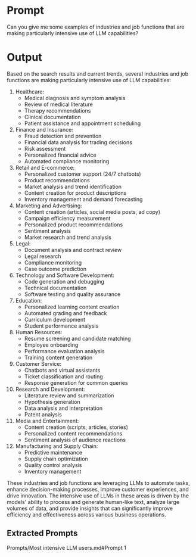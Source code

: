 # Prompt

Can you give me some examples of industries and job functions that are making particularly intensive use of LLM capabilities?

# Output

Based on the search results and current trends, several industries and job functions are making particularly intensive use of LLM capabilities:

1. Healthcare:
   - Medical diagnosis and symptom analysis
   - Review of medical literature
   - Therapy recommendations
   - Clinical documentation
   - Patient assistance and appointment scheduling
2. Finance and Insurance:
   - Fraud detection and prevention
   - Financial data analysis for trading decisions
   - Risk assessment
   - Personalized financial advice
   - Automated compliance monitoring
3. Retail and E-commerce:
   - Personalized customer support (24/7 chatbots)
   - Product recommendations
   - Market analysis and trend identification
   - Content creation for product descriptions
   - Inventory management and demand forecasting
4. Marketing and Advertising:
   - Content creation (articles, social media posts, ad copy)
   - Campaign efficiency measurement
   - Personalized product recommendations
   - Sentiment analysis
   - Market research and trend analysis
5. Legal:
   - Document analysis and contract review
   - Legal research
   - Compliance monitoring
   - Case outcome prediction
6. Technology and Software Development:
   - Code generation and debugging
   - Technical documentation
   - Software testing and quality assurance
7. Education:
   - Personalized learning content creation
   - Automated grading and feedback
   - Curriculum development
   - Student performance analysis
8. Human Resources:
   - Resume screening and candidate matching
   - Employee onboarding
   - Performance evaluation analysis
   - Training content generation
9. Customer Service:
   - Chatbots and virtual assistants
   - Ticket classification and routing
   - Response generation for common queries
10. Research and Development:
    - Literature review and summarization
    - Hypothesis generation
    - Data analysis and interpretation
    - Patent analysis
11. Media and Entertainment:
    - Content creation (scripts, articles, stories)
    - Personalized content recommendations
    - Sentiment analysis of audience reactions
12. Manufacturing and Supply Chain:
    - Predictive maintenance
    - Supply chain optimization
    - Quality control analysis
    - Inventory management

These industries and job functions are leveraging LLMs to automate tasks, enhance decision-making processes, improve customer experiences, and drive innovation. The intensive use of LLMs in these areas is driven by the models' ability to process and generate human-like text, analyze large volumes of data, and provide insights that can significantly improve efficiency and effectiveness across various business operations.

## Extracted Prompts

Prompts/Most intensive LLM users.md#Prompt 1






